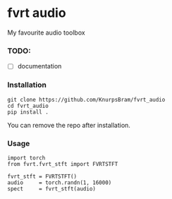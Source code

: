 # fvrt audio
My favourite audio toolbox

### TODO:
- [ ] documentation

### Installation
```
git clone https://github.com/KnurpsBram/fvrt_audio
cd fvrt_audio
pip install .
```
You can remove the repo after installation.
### Usage
```
import torch
from fvrt.fvrt_stft import FVRTSTFT

fvrt_stft = FVRTSTFT()
audio     = torch.randn(1, 16000)
spect     = fvrt_stft(audio)
```
